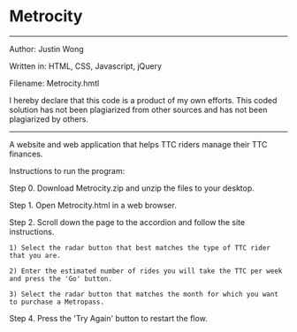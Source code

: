 Metrocity
=========

************************************************
Author: Justin Wong

Written in: HTML, CSS, Javascript, jQuery

Filename: Metrocity.hmtl
	
I hereby declare that this code is a product 
of my own efforts. This coded solution has
not been plagiarized from other sources and
has not been plagiarized by others.
************************************************

A website and web application that helps TTC riders manage their TTC finances.

Instructions to run the program:

Step 0. Download Metrocity.zip and unzip the files to your desktop.

Step 1. Open Metrocity.html in a web browser.

Step 2. Scroll down the page to the accordion and follow the site instructions.
	
	1) Select the radar button that best matches the type of TTC rider that you are.
	
	2) Enter the estimated number of rides you will take the TTC per week and press the 'Go' button.
	
	3) Select the radar button that matches the month for which you want to purchase a Metropass.

Step 4. Press the 'Try Again' button to restart the flow.

